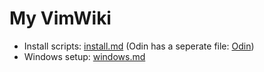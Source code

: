 # My VimWiki

- Install scripts: [install.md](install.md) (Odin has a seperate file: [Odin](odin.md))
- Windows setup: [windows.md](windows.md)
